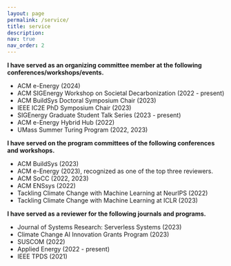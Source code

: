 ```yaml
---
layout: page
permalink: /service/
title: service
description: 
nav: true
nav_order: 2
---
```


**I have served as an organizing committee member at the following conferences/workshops/events.**

- ACM e-Energy (2024)
- ACM SIGEnergy Workshop on Societal Decarbonization (2022 - present)
- ACM BuildSys Doctoral Symposium Chair (2023)
- IEEE IC2E PhD Symposium Chair (2023)
- SIGEnergy Graduate Student Talk Series (2023 - present)
- ACM e-Energy Hybrid Hub (2022)
- UMass Summer Turing Program (2022, 2023)

**I have served on the program committees of the following conferences and workshops.**

- ACM BuildSys (2023)
- ACM e-Energy (2023), recognized as one of the top three reviewers. 
- ACM SoCC (2022, 2023)
- ACM ENSsys (2022)
- Tackling Climate Change with Machine Learning at NeurIPS (2022)
- Tackling Climate Change with Machine Learning at ICLR (2023)

**I have served as a reviewer for the following journals and programs.**

- Journal of Systems Research: Serverless Systems (2023)
- Climate Change AI Innovation Grants Program (2023)
- SUSCOM (2022)
- Applied Energy (2022 - present)
- IEEE TPDS (2021)

<!-- For now, this page is assumed to be a static description of your courses. You can convert it to a collection similar to `_projects/` so that you can have a dedicated page for each course.

Organize your courses by years, topics, or universities, however you like! -->
